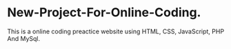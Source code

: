 # New-Project-For-Online-Coding.
This is a online coding preactice website using HTML, CSS, JavaScript, PHP And MySql.
